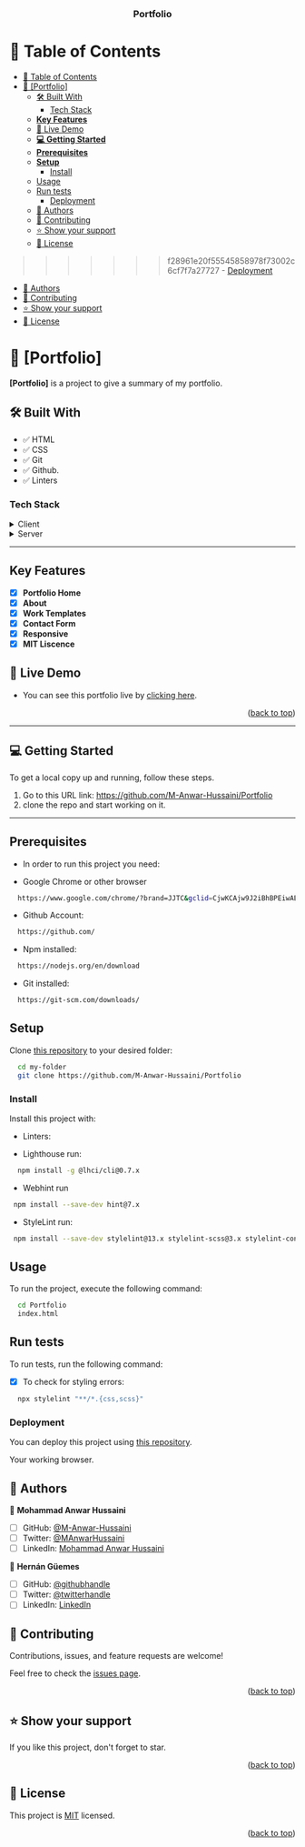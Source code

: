<a name="readme-top"></a>

<div align="center">
  <br/>

  <h3><b>Portfolio</b></h3>

</div>

# 📗 Table of Contents

- [📗 Table of Contents](#-table-of-contents)
- [📖 \[Portfolio\] ](#-portfolio-)
  - [🛠 Built With ](#-built-with-)
    - [Tech Stack ](#tech-stack-)
  - [**Key Features** ](#key-features-)
  - [🚀 Live Demo ](#-live-demo-)
  - [**💻 Getting Started** ](#-getting-started-)
  - [**Prerequisites**](#prerequisites)
  - [**Setup**](#setup)
    - [Install](#install)
  - [Usage](#usage)
  - [Run tests](#run-tests)
    - [Deployment](#deployment)
  - [👥 Authors ](#-authors-)
  - [🤝 Contributing ](#-contributing-)
  - [⭐️ Show your support ](#️-show-your-support-)
  - [📝 License ](#-license-)
>>>>>>> f28961e20f55545858978f73002c6cf7f7a27727
    - [Deployment](#deployment)
  - [👥 Authors ](#-authors-)
  - [🤝 Contributing ](#-contributing-)
  - [⭐️ Show your support ](#️-show-your-support-)
  - [📝 License ](#-license-)

# 📖 [Portfolio] <a name="about-project"></a>

**[Portfolio]** is a project to give a summary of my portfolio.

## 🛠 Built With <a name="built-with"></a>

- ✅ HTML
- ✅ CSS
- ✅ Git
- ✅ Github.
- ✅ Linters

### Tech Stack <a name="tech-stack"></a>

<details>
  <summary>Client</summary>
  <ul>
    <li><a href="https://www.microverse.org/">HTML5</a></li>
    <li><a href="https://www.microverse.org/">CSS3</a></li>
  </ul>
</details>

<details>
  <summary>Server</summary>
  <ul>
    <li><a href="https://marketplace.visualstudio.com/items?itemName=ritwickdey.LiveServer">VS CODE Live Server Extension</a></li>
  </ul>
</details>

---

## **Key Features** <a name="key-features"></a>

- [x] **Portfolio Home**
- [x] **About**
- [x] **Work Templates**
- [x] **Contact Form**
- [x] **Responsive**
- [x] **MIT Liscence**

## 🚀 Live Demo <a name="live-demo"></a>

- You can see this portfolio live by [clicking here](https://m-anwar-hussaini.github.io/Portfolio/).

<p align="right">(<a href="#readme-top">back to top</a>)</p>

---

## **💻 Getting Started** <a name="getting-started"></a>

To get a local copy up and running, follow these steps.

1. Go to this URL link: https://github.com/M-Anwar-Hussaini/Portfolio
2. clone the repo and start working on it.

---

## **Prerequisites**

- In order to run this project you need:

- Google Chrome or other browser

```sh
  https://www.google.com/chrome/?brand=JJTC&gclid=CjwKCAjw9J2iBhBPEiwAErwpeSDcMFWiIQWj2u5GY6owZ7OaOHw7dYYCHW7uTR4kvYosNJYd4wt4VxoCiywQAvD_BwE&gclsrc=aw.ds
```

- Github Account:

```sh
  https://github.com/
```

- Npm installed:

```sh
  https://nodejs.org/en/download
```

- Git installed:

```sh
  https://git-scm.com/downloads/
```

## **Setup**

Clone [this repository](https://github.com/M-Anwar-Hussaini/Portfolio) to your desired folder:

```sh
  cd my-folder
  git clone https://github.com/M-Anwar-Hussaini/Portfolio
```

### Install

Install this project with:

- Linters:

- Lighthouse run:

```sh
  npm install -g @lhci/cli@0.7.x
```

- Webhint run

```sh
 npm install --save-dev hint@7.x
```

- StyleLint run:

```sh
 npm install --save-dev stylelint@13.x stylelint-scss@3.x stylelint-config-standard@21.x stylelint-csstree-validator@1.x
```

## Usage

To run the project, execute the following command:

```sh
  cd Portfolio
  index.html
```

## Run tests

To run tests, run the following command:

- [x] To check for styling errors:

```sh
  npx stylelint "**/*.{css,scss}"
```

### Deployment

You can deploy this project using [this repository](https://github.com/M-Anwar-Hussaini/Portfolio).

Your working browser.

## 👥 Authors <a name="authors"></a>

👤 **Mohammad Anwar Hussaini**

- [ ] GitHub: [@M-Anwar-Hussaini](https://github.com/M-Anwar-Hussaini)
- [ ] Twitter: [@MAnwarHussaini](https://twitter.com/MAnwarHussaini)
- [ ] LinkedIn: [Mohammad Anwar Hussaini](https://www.linkedin.com/in/mohammad-anwar-hussaini-876638267/)

👤 **Hernán Güemes**

- [ ] GitHub: [@githubhandle](https://github.com/HFG43)
- [ ] Twitter: [@twitterhandle](https://twitter.com/HFG_43)
- [ ] LinkedIn: [LinkedIn](https://www.linkedin.com/in/hern%C3%A1n-g%C3%BCemes-a440591b/)

## 🤝 Contributing <a name="contributing"></a>

Contributions, issues, and feature requests are welcome!

Feel free to check the [issues page](https://github.com/M-Anwar-Hussaini/Portfolio/issues).

<p align="right">(<a href="#readme-top">back to top</a>)</p>

## ⭐️ Show your support <a name="support"></a>

If you like this project, don't forget to star.

<p align="right">(<a href="#readme-top">back to top</a>)</p>

## 📝 License <a name="license"></a>

This project is [MIT](./MIT.md) licensed.

<p align="right">(<a href="#readme-top">back to top</a>)</p>
